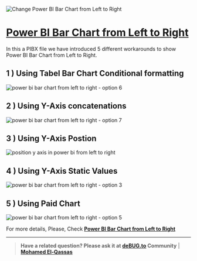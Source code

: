 ![Change Power BI Bar Chart from Left to Right](https://user-images.githubusercontent.com/49816567/98339218-69bb7c80-201c-11eb-8df0-83090d3bbbba.png)



# [Power BI Bar Chart from Left to Right](https://debug.to/938/power-bi-change-bar-chart-orientation-from-left-to-right)

In this a PIBX file we have introduced 5 different workarounds to show Power BI Bar Chart from Left to Right.

## 1 ) Using Tabel Bar Chart Conditional formatting  

![power bi bar chart from left to right - option 6](https://user-images.githubusercontent.com/49816567/98340126-edc23400-201d-11eb-8ae6-924b6674c4ff.png)

## 2 ) Using Y-Axis concatenations

![power bi bar chart from left to right - option 7](https://user-images.githubusercontent.com/49816567/98361457-9d0e0380-203c-11eb-9e2c-961f46435231.png)

## 3 ) Using Y-Axis Postion

![position y axis in power bi from left to right](https://user-images.githubusercontent.com/49816567/98341044-4e9e3c00-201f-11eb-99ec-d6a990bfaf2b.png)

## 4 ) Using Y-Axis Static Values

![power bi bar chart from left to right - option 3](https://user-images.githubusercontent.com/49816567/98341136-742b4580-201f-11eb-9ab1-4e7e2389cedc.png)

## 5 ) Using Paid Chart

![power bi bar chart from left to right - option 5](https://user-images.githubusercontent.com/49816567/98341227-9755f500-201f-11eb-907a-c2829a58421e.png)

  
For more details, Please, Check **[Power BI Bar Chart from Left to Right](https://debug.to/938/power-bi-change-bar-chart-orientation-from-left-to-right)**



--------------
> **Have a related question? Please ask it at [deBUG.to](https://deBUG.to) Community** | **[Mohamed El-Qassas](https://devoworx.com)**
